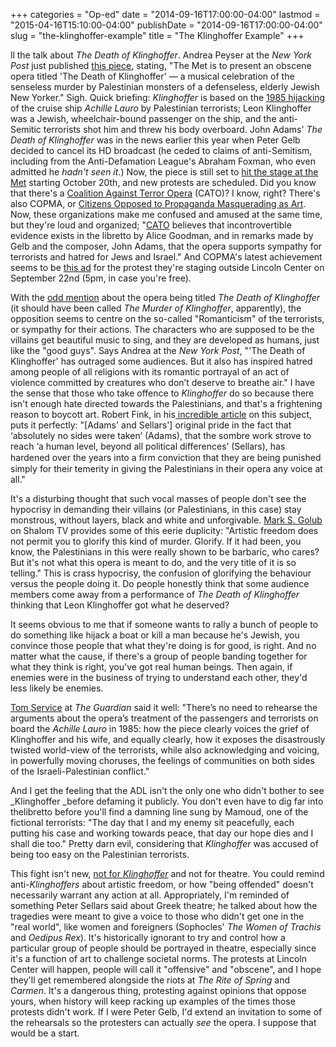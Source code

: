 +++
categories = "Op-ed"
date = "2014-09-16T17:00:00-04:00"
lastmod = "2015-04-16T15:10:00-04:00"
publishDate = "2014-09-16T17:00:00-04:00"
slug = "the-klinghoffer-example"
title = "The Klinghoffer Example"
+++

ll the talk about _The Death of Klinghoffer_. Andrea Peyser at the _New York Post_ just published [this piece](http://nypost.com/2014/09/15/the-met-operas-new-musical-celebration-promoting-bigotry/), stating, "The Met is to present an obscene opera titled 'The Death of Klinghoffer' — a musical celebration of the senseless murder by Palestinian monsters of a defenseless, elderly Jewish New Yorker." Sigh. Quick briefing: _Klinghoffer_ is based on the [1985 hijacking](http://en.wikipedia.org/wiki/Achille_Lauro_hijacking) of the cruise ship _Achille Lauro_ by Palestinian terrorists; Leon Klinghoffer was a Jewish, wheelchair-bound passenger on the ship, and the anti-Semitic terrorists shot him and threw his body overboard. John Adams' _The Death of Klinghoffer_ was in the news earlier this year when Peter Gelb decided to cancel its HD broadcast (he ceded to claims of anti-Semitism, including from the Anti-Defamation League's Abraham Foxman, who even admitted he _hadn't seen it_.) Now, the piece is still set to [hit the stage at the Met](http://www.metopera.org/opera/the-death-of-klinghoffer-adams-tickets) starting October 20th, and new protests are scheduled.
Did you know that there's a [Coalition Against Terror Opera](http://www.bcjewishlink.com/index.php?option=com_content&view=article&id=4771:the-coalition-against-terror-opera-cato-calls-for-protest-at-the-met&catid=150:news&Itemid=562) (CATO)? I know, right? There's also COPMA, or [Citizens Opposed to Propaganda Masquerading as Art](http://www.copma.net/). Now, these organizations make me confused and amused at the same time, but they're loud and organized; "[CATO](http://schmopera.com/wp-admin/CATO%20believes%20that%20incontrovertible%20evidence%20exists%20in%20the%20libretto%20by%20Alice%20Goodman,%20and%20in%20remarks%20made%20by%20Gelb%20and%20the%20composer,%20John%20Adams,%20that%20the%20opera%20supports%20sympathy%20for%20terrorists%20and%20hatred%20for%20Jews%20and%20Israel.) believes that incontrovertible evidence exists in the libretto by Alice Goodman, and in remarks made by Gelb and the composer, John Adams, that the opera supports sympathy for terrorists and hatred for Jews and Israel." And COPMA's latest achievement seems to be [this ad](http://www.copma.net/wp-content/uploads/2014/09/COPMA_Ad_Klinghoffer2.pdf) for the protest they're staging outside Lincoln Center on September 22nd (5pm, in case you're free).

With the [odd mention](http://www.youtube.com/watch?v=HqLrrGFPL9w&t=2m33s) about the opera being titled _The Death of Klinghoffer_ (it should have been called _The Murder of Klinghoffer_, apparently), the opposition seems to centre on the so-called "Romanticism" of the terrorists, or sympathy for their actions. The characters who are supposed to be the villains get beautiful music to sing, and they are developed as humans, just like the "good guys". Says Andrea at the _New York Post_, "'The Death of Klinghoffer' has outraged some audiences. But it also has inspired hatred among people of all religions with its romantic portrayal of an act of violence committed by creatures who don’t deserve to breathe air." I have the sense that those who take offence to _Klinghoffer_ do so because there isn't enough hate directed towards the Palestinians, and that's a frightening reason to boycott art. Robert Fink, in his[ incredible article](https://www.academia.edu/441205/Klinghoffer_in_Brooklyn_Heights) on this subject, puts it perfectly: "[Adams' and Sellars'] original pride in the fact that ‘absolutely no sides were taken’ (Adams), that the sombre work strove to reach ‘a human level, beyond all political differences’ (Sellars), has hardened over the years into a ﬁrm conviction that they are being punished simply for their temerity in giving the Palestinians in their opera any voice at all."

It's a disturbing thought that such vocal masses of people don't see the hypocrisy in demanding their villains (or Palestinians, in this case) stay monstrous, without layers, black and white and unforgivable. [Mark S. Golub](http://www.youtube.com/watch?v=HqLrrGFPL9w&t=27m59s) on Shalom TV provides some of this eerie duplicity: "Artistic freedom does not permit you to glorify this kind of murder. Glorify. If it had been, you know, the Palestinians in this were really shown to be barbaric, who cares? But it's not what this opera is meant to do, and the very title of it is so telling." This is crass hypocrisy, the confusion of glorifying the behaviour versus the people doing it. Do people honestly think that some audience members come away from a performance of _The Death of Klinghoffer_ thinking that Leon Klinghoffer got what he deserved?

It seems obvious to me that if someone wants to rally a bunch of people to do something like hijack a boat or kill a man because he's Jewish, you convince those people that what they're doing is for good, is right. And no matter what the cause, if there's a group of people banding together for what they think is right, you've got real human beings. Then again, if enemies were in the business of trying to understand each other, they'd less likely be enemies.

[Tom Service](http://www.theguardian.com/music/tomserviceblog/2014/jun/18/the-death-of-klinghoffer-if-john-adams-opera-isnt-anti-semitic-how-can-it-fan-anti-semitism) at _The Guardian_ said it well: "There’s no need to rehearse the arguments about the opera’s treatment of the passengers and terrorists on board the _Achille Lauro_ in 1985: how the piece clearly voices the grief of Klinghoffer and his wife, and equally clearly, how it exposes the disastrously twisted world-view of the terrorists, while also acknowledging and voicing, in powerfully moving choruses, the feelings of communities on both sides of the Israeli-Palestinian conflict."

And I get the feeling that the ADL isn't the only one who didn't bother to see _Klinghoffer _before defaming it publicly. You don't even have to dig far into thelibretto before you'll find a damning line sung by Mamoud, one of the fictional terrorists: "The day that I and my enemy sit peacefully, each putting his case and working towards peace, that day our hope dies and I shall die too." Pretty darn evil, considering that _Klinghoffer_ was accused of being too easy on the Palestinian terrorists.

This fight isn't new, [not for _Klinghoffer_](https://www.youtube.com/watch?v=c81s3FwSaaY) and not for theatre. You could remind anti-_Klinghoffers_ about artistic freedom, or how "being offended" doesn't necessarily warrant any action at all. Appropriately, I'm reminded of something Peter Sellars said about Greek theatre; he talked about how the tragedies were meant to give a voice to those who didn't get one in the "real world", like women and foreigners (Sophocles' _The Women of Trachis_ and _Oedipus Rex_). It's historically ignorant to try and control how a particular group of people should be portrayed in theatre, especially since it's a function of art to challenge societal norms. The protests at Lincoln Center will happen, people will call it "offensive" and "obscene", and I hope they'll get remembered alongside the riots at _The Rite of Spring_ and _Carmen_. It's a dangerous thing, protesting against opinions that oppose yours, when history will keep racking up examples of the times those protests didn't work. If I were Peter Gelb, I'd extend an invitation to some of the rehearsals so the protesters can actually _see_ the opera. I suppose that would be a start.
